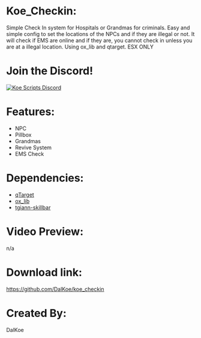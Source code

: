# Koe_Checkin:
Simple Check In system for Hospitals or Grandmas for criminals. Easy and simple config to set the locations of the NPCs and if they are illegal or not. 
It will check if EMS are online and if they are, you cannot check in unless you are at a illegal location. Using ox_lib and qtarget. ESX ONLY

# Join the Discord!

[![Koe Scripts Discord](https://media.discordapp.net/attachments/973750342263144558/1003740741178249318/invite.png?width=810&height=216)](https://discord.gg/5JuxDnNm94)

# Features:
* NPC
* Pillbox
* Grandmas
* Revive System
* EMS Check

# Dependencies:
* [qTarget](https://github.com/overextended/qtarget)
* [ox_lib](https://github.com/overextended/ox_lib)
* [tgiann-skillbar](https://github.com/TGIANN/fivem-tgiann-skillbar)

# Video Preview:
n/a

# Download link:
https://github.com/DalKoe/koe_checkin

# Created By:
DalKoe
